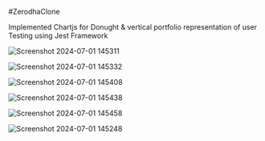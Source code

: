 #ZerodhaClone 

Implemented Chartjs for Donught & vertical portfolio representation of user
Testing using Jest Framework

![Screenshot 2024-07-01 145311](https://github.com/ayushharmaa/zerodhaclone/assets/93790325/5d674f56-983b-42e7-b168-c2ddc0d7b4c0)

![Screenshot 2024-07-01 145332](https://github.com/ayushharmaa/zerodhaclone/assets/93790325/61792dc4-2e59-40e6-b77c-b94a0ca907d6)

![Screenshot 2024-07-01 145408](https://github.com/ayushharmaa/zerodhaclone/assets/93790325/2511a70d-7071-483d-8c3a-e49052432487)

![Screenshot 2024-07-01 145438](https://github.com/ayushharmaa/zerodhaclone/assets/93790325/337b3676-2ccb-4c20-b180-54777d34d05b)

![Screenshot 2024-07-01 145458](https://github.com/ayushharmaa/zerodhaclone/assets/93790325/19e8149f-4f27-46ef-bfa9-fef1a17d75b3)

![Screenshot 2024-07-01 145248](https://github.com/ayushharmaa/zerodhaclone/assets/93790325/2c5b7dab-89b4-4cbf-8264-6d6655155f4e)




